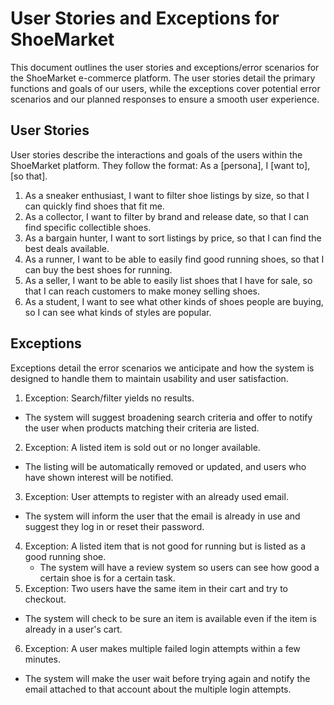 # User Stories and Exceptions for ShoeMarket

This document outlines the user stories and exceptions/error scenarios for the ShoeMarket e-commerce platform. The user stories detail the primary functions and goals of our users, while the exceptions cover potential error scenarios and our planned responses to ensure a smooth user experience.

## User Stories

User stories describe the interactions and goals of the users within the ShoeMarket platform. They follow the format: As a [persona], I [want to], [so that].

1. As a sneaker enthusiast, I want to filter shoe listings by size, so that I can quickly find shoes that fit me.
2. As a collector, I want to filter by brand and release date, so that I can find specific collectible shoes.
3. As a bargain hunter, I want to sort listings by price, so that I can find the best deals available.
4. As a runner, I want to be able to easily find good running shoes, so that I can buy the best shoes for running.
5. As a seller, I want to be able to easily list shoes that I have for sale, so that I can reach customers to make money selling shoes.
6. As a student, I want to see what other kinds of shoes people are buying, so I can see what kinds of styles are popular.
 
## Exceptions

Exceptions detail the error scenarios we anticipate and how the system is designed to handle them to maintain usability and user satisfaction.

1. Exception: Search/filter yields no results.
 - The system will suggest broadening search criteria and offer to notify the user when products matching their criteria are listed.
2. Exception: A listed item is sold out or no longer available.
 - The listing will be automatically removed or updated, and users who have shown interest will be notified.
3. Exception: User attempts to register with an already used email.
 - The system will inform the user that the email is already in use and suggest they log in or reset their password.
4. Exception: A listed item that is not good for running but is listed as a good running shoe.
   - The system will have a review system so users can see how good a certain shoe is for a certain task.
5. Exception: Two users have the same item in their cart and try to checkout.
  - The system will check to be sure an item is available even if the item is already in a user's cart.
6. Exception: A user makes multiple failed login attempts within a few minutes.
- The system will make the user wait before trying again and notify the email attached to that account about the multiple login attempts.
